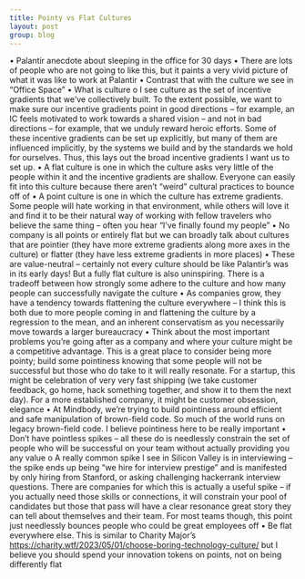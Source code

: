 ```yaml
---
title: Pointy vs Flat Cultures
layout: post
group: blog
---
```


•   Palantir anecdote about sleeping in the office for 30 days
•   There are lots of people who are not going to like this, but it paints a very vivid picture of what it was like to work at Palantir
•   Contrast that with the culture we see in “Office Space”
•   What is culture
o   I see culture as the set of incentive gradients that we’ve collectively built. To the extent possible, we want to make sure our incentive gradients point in good directions – for example, an IC feels motivated to work towards a shared vision – and not in bad directions – for example, that we unduly reward heroic efforts. Some of these incentive gradients can be set up explicitly, but many of them are influenced implicitly, by the systems we build and by the standards we hold for ourselves. Thus, this lays out the broad incentive gradients I want us to set up.
•   A flat culture is one in which the culture asks very little of the people within it and the incentive gradients are shallow. Everyone can easily fit into this culture because there aren’t “weird” cultural practices to bounce off of
•   A point culture is one in which the culture has extreme gradients. Some people will hate working in that environment, while others will love it and find it to be their natural way of working with fellow travelers who believe the same thing – often you hear “I’ve finally found my people”
•   No company is all points or entirely flat but we can broadly talk about cultures that are pointier (they have more extreme gradients along more axes in the culture) or flatter (they have less extreme gradients in more places)
•   These are value-neutral – certainly not every culture should be like Palantir’s was in its early days! But a fully flat culture is also uninspiring. There is a tradeoff between how strongly some adhere to the culture and how many people can successfully navigate the culture
•   As companies grow, they have a tendency towards flattening the culture everywhere – I think this is both due to more people coming in and flattening the culture by a regression to the mean, and an inherent conservatism as you necessarily move towards a larger bureaucracy
•   Think about the most important problems you’re going after as a company and where your culture might be a competitive advantage. This is a great place to consider being more pointy; build some pointiness knowing that some people will not be successful but those who do take to it will really resonate. For a startup, this might be celebration of very very fast shipping (we take customer feedback, go home, hack something together, and show it to them the next day). For a more established company, it might be customer obsession, elegance
•   At Mindbody, we’re trying to build pointiness around efficient and safe manipulation of brown-field code. So much of the world runs on legacy brown-field code. I believe pointiness here to be really important
•   Don’t have pointless spikes – all these do is needlessly constrain the set of people who will be successful on your team without actually providing you any value
o   A really common spike I see in Silicon Valley is in interviewing – the spike ends up being “we hire for interview prestige” and is manifested by only hiring from Stanford, or asking challenging hackerrank interview questions. There are companies for which this is actually a useful spike – if you actually need those skills or connections, it will constrain your pool of candidates but those that pass will have a clear resonance great story they can tell about themselves and their team. For most teams though, this point just needlessly bounces people who could be great employees off
•   Be flat everywhere else. This is similar to Charity Major’s https://charity.wtf/2023/05/01/choose-boring-technology-culture/ but I believe you should spend your innovation tokens on points, not on being differently flat

